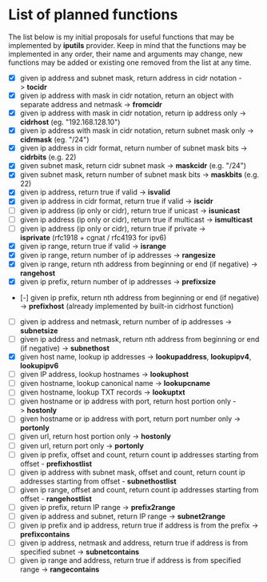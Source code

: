 # List of planned functions

The list below is my initial proposals for useful functions that may be implemented by **iputils** provider.
Keep in mind that the functions may be implemented in any order, their name and arguments may change, new functions may be added or existing one removed from the list at any time.

- [X] given ip address and subnet mask, return address in cidr notation -> **tocidr**
- [X] given ip address with mask in cidr notation, return an object with separate address and netmask -> **fromcidr**
- [X] given ip address with mask in cidr notation, return ip address only -> **cidrhost** (eg. "192.168.128.10")
- [X] given ip address with mask in cidr notation, return subnet mask only -> **cidrmask** (eg. "/24")
- [X] given ip address in cidr format, return number of subnet mask bits -> **cidrbits** (e.g. 22)
- [X] given subnet mask, return cidr subnet mask -> **maskcidr** (e.g. "/24")
- [X] given subnet mask, return number of subnet mask bits -> **maskbits** (e.g. 22)
- [X] given ip address, return true if valid -> **isvalid**
- [X] given ip address in cidr format, return true if valid -> **iscidr**
- [ ] given ip address (ip only or cidr), return true if unicast -> **isunicast**
- [ ] given ip address (ip only or cidr), return true if multicast -> **ismulticast**
- [ ] given ip address (ip only or cidr), return true if private -> **isprivate** (rfc1918 + cgnat / rfc4193 for ipv6)
- [X] given ip range, return true if valid -> **isrange**
- [X] given ip range, return number of ip addresses -> **rangesize**
- [X] given ip range, return nth address from beginning or end (if negative) -> **rangehost**
- [X] given ip prefix, return number of ip addresses -> **prefixsize**
- [-] given ip prefix, return nth address from beginning or end (if negative) -> **prefixhost** (already implemented by built-in cidrhost function)
- [ ] given ip address and netmask, return number of ip addresses -> **subnetsize**
- [ ] given ip address and netmask, return nth address from beginning or end (if negative) -> **subnethost**
- [X] given host name, lookup ip addresses -> **lookupaddress**, **lookupipv4**, **lookupipv6**
- [ ] given IP address, lookup hostnames -> **lookuphost**
- [ ] given hostname, lookup canonical name -> **lookupcname**
- [ ] given hostname, lookup TXT records -> **lookuptxt**
- [ ] given hostname or ip address with port, return host portion only -> **hostonly**
- [ ] given hostname or ip address with port, return port number only -> **portonly**
- [ ] given url, return host portion only -> **hostonly**
- [ ] given url, return port only -> **portonly**
- [ ] given ip prefix, offset and count, return count ip addresses starting from offset - **prefixhostlist**
- [ ] given ip address with subnet mask, offset and count, return count ip addresses starting from offset - **subnethostlist**
- [ ] given ip range, offset and count, return count ip addresses starting from offset - **rangehostlist**
- [ ] given ip prefix, return IP range -> **prefix2range**
- [ ] given ip address and subnet, return IP range -> **subnet2range**
- [ ] given ip prefix and ip address, return true if address is from the prefix -> **prefixcontains**
- [ ] given ip address, netmask and address, return true if address is from specified subnet -> **subnetcontains**
- [ ] given ip range and address, return true if address is from specified range -> **rangecontains**
